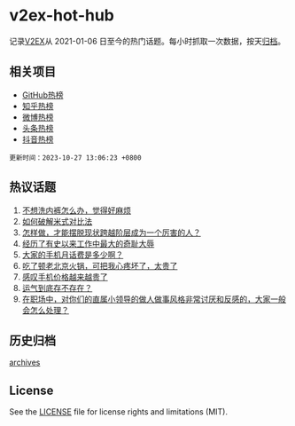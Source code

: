 # v2ex-hot-hub

 记录[V2EX](https://www.v2ex.com/)从 2021-01-06 日至今的热门话题。每小时抓取一次数据，按天[归档](archives)。
 
 ## 相关项目

- [GitHub热榜](https://github.com/lonnyzhang423/github-hot-hub)
- [知乎热榜](https://github.com/lonnyzhang423/zhihu-hot-hub)
- [微博热榜](https://github.com/lonnyzhang423/weibo-hot-hub)
- [头条热榜](https://github.com/lonnyzhang423/toutiao-hot-hub)
- [抖音热榜](https://github.com/lonnyzhang423/douyin-hot-hub)


 `更新时间：2023-10-27 13:06:23 +0800`

## 热议话题

1. [不想洗内裤怎么办，觉得好麻烦](https://www.v2ex.com/t/985699)
1. [如何破解米式对比法](https://www.v2ex.com/t/985800)
1. [怎样做，才能摆脱现状跨越阶层成为一个厉害的人？](https://www.v2ex.com/t/985858)
1. [经历了有史以来工作中最大的奇耻大辱](https://www.v2ex.com/t/985680)
1. [大家的手机月话费是多少啊？](https://www.v2ex.com/t/985690)
1. [吃了顿老北京火锅，可把我心疼坏了，太贵了](https://www.v2ex.com/t/985774)
1. [感叹手机价格越来越贵了](https://www.v2ex.com/t/985919)
1. [运气到底存不存在？](https://www.v2ex.com/t/985894)
1. [在职场中，对你们的直属小领导的做人做事风格非常讨厌和反感的，大家一般会怎么处理？](https://www.v2ex.com/t/985643)

## 历史归档

[archives](archives)

## License

See the [LICENSE](LICENSE) file for license rights and limitations (MIT).
